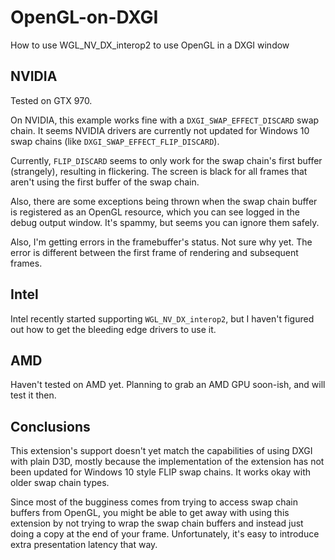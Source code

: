 # OpenGL-on-DXGI
How to use WGL_NV_DX_interop2 to use OpenGL in a DXGI window

## NVIDIA

Tested on GTX 970.

On NVIDIA, this example works fine with a `DXGI_SWAP_EFFECT_DISCARD` swap chain. It seems NVIDIA drivers are currently not updated for Windows 10 swap chains (like `DXGI_SWAP_EFFECT_FLIP_DISCARD`).

Currently, `FLIP_DISCARD` seems to only work for the swap chain's first buffer (strangely), resulting in flickering. The screen is black for all frames that aren't using the first buffer of the swap chain.

Also, there are some exceptions being thrown when the swap chain buffer is registered as an OpenGL resource, which you can see logged in the debug output window. It's spammy, but seems you can ignore them safely.

Also, I'm getting errors in the framebuffer's status. Not sure why yet. The error is different between the first frame of rendering and subsequent frames.

## Intel

Intel recently started supporting `WGL_NV_DX_interop2`, but I haven't figured out how to get the bleeding edge drivers to use it.

## AMD

Haven't tested on AMD yet. Planning to grab an AMD GPU soon-ish, and will test it then.

## Conclusions

This extension's support doesn't yet match the capabilities of using DXGI with plain D3D, mostly because the implementation of the extension has not been updated for Windows 10 style FLIP swap chains. It works okay with older swap chain types.

Since most of the bugginess comes from trying to access swap chain buffers from OpenGL, you might be able to get away with using this extension by not trying to wrap the swap chain buffers and instead just doing a copy at the end of your frame. Unfortunately, it's easy to introduce extra presentation latency that way.
